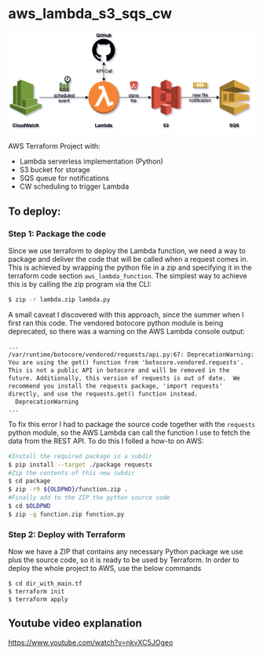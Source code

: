 # aws_lambda_s3_sqs_cw

![architecture overview](arch.png "Architecture")

AWS Terraform Project with:
- Lambda serverless implementation (Python)
- S3 bucket for storage
- SQS queue for notifications
- CW scheduling to trigger Lambda

## To deploy:

### Step 1: Package the code

Since we use terraform to deploy the Lambda function, we need a way to package and deliver the code that will be called when a request comes in. This is achieved by wrapping the python file in a zip and specifying it in the terraform code section `aws_lambda_function`. The simplest way to achieve this is by calling the zip program via the CLI:

```bash
$ zip -r lambda.zip lambda.py
```

A small caveat I discovered with this approach, since the summer when I first ran this code. The vendored botocore python module is being deprecated, so there was a warning on the AWS Lambda console output:

```
...
/var/runtime/botocore/vendored/requests/api.py:67: DeprecationWarning: You are using the get() function from 'botocore.vendored.requests'.  This is not a public API in botocore and will be removed in the future. Additionally, this version of requests is out of date.  We recommend you install the requests package, 'import requests' directly, and use the requests.get() function instead.
  DeprecationWarning
...
```

To fix this error I had to package the source code together with the `requests` python module, so the AWS Lambda can call the function I use to fetch the data from the REST API. To do this I folled a how-to on AWS:

```bash
#Install the required package in a subdir
$ pip install --target ./package requests
#Zip the contents of this new subdir
$ cd package
$ zip -r9 ${OLDPWD}/function.zip .
#Finally add to the ZIP the python source code
$ cd $OLDPWD
$ zip -g function.zip function.py
```

### Step 2: Deploy with Terraform

Now we have a ZIP that contains any necessary Python package we use plus the source code, so it is ready to be used by Terraform. In order to deploy the whole project to AWS, use the below commands

```shell
$ cd dir_with_main.tf
$ terraform init
$ terraform apply
```

## Youtube video explanation

https://www.youtube.com/watch?v=nkvXC5JOgeo
